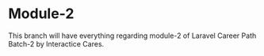 # Module-2

This branch will have everything regarding module-2 of Laravel Career Path Batch-2 by Interactice Cares.
